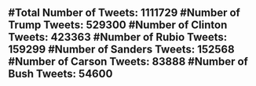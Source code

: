 #Total Number of Tweets: 1111729 
#Number of Trump Tweets: 529300
#Number of Clinton Tweets: 423363
#Number of Rubio Tweets: 159299
#Number of Sanders Tweets: 152568
#Number of Carson Tweets: 83888
#Number of Bush Tweets: 54600
---
